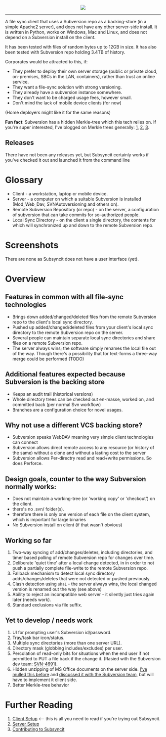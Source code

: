 <p align="center"><img src="https://user-images.githubusercontent.com/82182/31454859-dbf012c8-ae84-11e7-8823-ff52c98d12b7.png"/></p>

<hr>

A file sync client that uses a Subversion repo as a backing-store (in a simple Apache2 server), and does not have any other server-side install.
It is written in Python, works on Windows, Mac and Linux, and does not depend on a Subversion install on the client.

It has been tested with files of random bytes up to 12GB in size. It has also been tested with Subversion repo holding
3.4TB of history.

Corporates would be attracted to this, if:

* They prefer to deploy their own server storage (public or private cloud, on-premises, SBCs in the LAN, containers), rather than trust an online service.
* They want a file-sync solution with strong versioning.
* They already have a subversion instance somewhere.
* They don't want to be charged usage fees, however small.
* Don't mind the lack of mobile device clients (for now)

(Home deployers might like it for the same reasons)

**Fun fact**: Subversion has a hidden Merkle-tree which this tech relies on. If you're super interested, I've blogged on Merkle
trees generally: [1](https://paulhammant.com/2017/09/17/merkle-trees-in-pictures/), [2](https://paulhammant.com/2017/09/17/old-school-merkle-trees-rock/),
[3](https://paulhammant.com/2017/09/28/choosing-between-blockchains-and-vanilla-merkle-trees/).

## Releases

There have not been any releases yet, but Subsyncit certainly works if you've checked it out and launched it from the command line

# Glossary

* Client - a workstation, laptop or mobile device.
* Server - a computer on which a suitable Subversion is installed (Mod_Web_Dav, SVNAutoversioning and others on).
* Remote Subversion Repository (or repo) - on the server, a configuration of subversion that can take commits for so-authorized people.
* Local Sync Directory - on the client a single directory, the contents for which will synchronized up and down to the remote Subversion repo.

# Screenshots

There are none as Subsyncit does not have a user interface (yet).

# Overview

## Features in common with all file-sync technologies

* Brings down added/changed/deleted files from the remote Subversion repo to the client's local sync directory.
* Pushed up added/changed/deleted files from your client's local sync directory to the remote Subversion repo on the server.
* Several people can maintain separate local sync directories and share files on a remote Subversion repo.
* The server always wins; the software simply renames the local file out of the way. Though there's a possibility that for text-forms a three-way merge could be performed (TODO)

## Additional features expected because Subversion is the backing store

* Keeps an audit trail (historical versions)
* Whole directory trees can be checked out en-masse, worked on, and committed back (per normal Svn workflow)
* Branches are a configuration choice for novel usages.

## Why not use a different VCS backing store?

* Subversion speaks WebDAV meaning very simple client technologies can connect
* Subversion allows direct remote access to any resource (or history of the same) without a clone and without a lasting cost to the server
* Subversion allows Per-directry read and read+write permissions. So does Perforce.

## Design goals, counter to the way Subversion normally works:

* Does not maintain a working-tree (or 'working copy' or 'checkout') on the client.
 * there's no .svn/ folder(s).
  * therefore there is only one version of each file on the client system, which is important for large binaries
* No Subversion install on client (if that wasn't obvious)

## Working so far

1. Two-way syncing of add/changes/deletes, including directories, and timer based polling of remote Subversion repo for changes over time.
2. Deliberate 'quiet time' after a local change detected, in in order to not push a partially complete file-write to the remote Subversion repo.
3. Fallback mechanism to detect local sync directory adds/changes/deletes that were not detected or pushed previously.
4. Clash detection using `sha1` - the server always wins, the local changed version is renamed out the way (see above)
5. Ability to reject an incompatible web server - it silently just tries again later (needs work).
6. Standard exclusions via file suffix.

## Yet to develop / needs work

1. UI for prompting user's Subversion id/password.
2. Tray/task bar icon/status.
3. Multiple sync directories (more than one server URL).
4. Directory mask (globbing includes/excludes) per user.
5. Percolation of read-only bits for situations when the end user if not permitted to PUT a file back if the change it. (Rasied with the Subversion dev team: [SVN-4691](https://issues.apache.org/jira/browse/SVN-4691)).
6. Hidden unzipping of MS Office documents on the server side. [I've mulled this before](https://paulhammant.com/2014/10/28/corporate-file-sync-agony-and-ecstasy#vcs-systems-should-be-the-backends-for-file-sync) and [discussed it with the Subversion team](https://groups.google.com/forum/#!topic/subversion-development/YE0F0nYlR-U), but will have to implement it client side.
7. Better Merkle-tree behavior

# Further Reading

1. [Client Setup](https://github.com/paul-hammant/subsyncit/wiki/Subsyncit-Client-Setup)  <-- this is all you need to read if you're trying out Subsyncit.
2. [Server Setup](https://github.com/paul-hammant/subsyncit/wiki/Subversion-Server-Setup)
3. [Contributing to Subsyncit](https://github.com/paul-hammant/subsyncit/wiki/Contributing-to-Subsyncit)